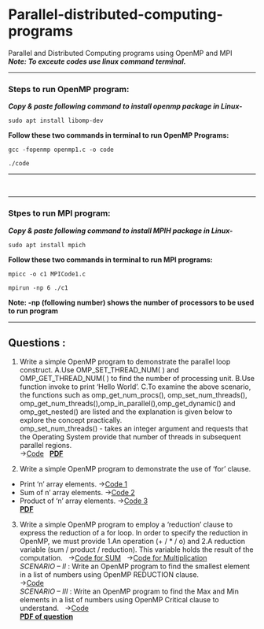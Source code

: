 # Parallel-distributed-computing-programs
Parallel and Distributed Computing programs using OpenMP and MPI </br> 
***Note: To exceute codes use linux command terminal.***

---
### Steps to run OpenMP program:</br>
***Copy & paste following command to install openmp package in Linux-***
```
sudo apt install libomp-dev
```
**Follow these two commands in terminal to run OpenMP Programs:**</br>
 
```
gcc -fopenmp openmp1.c -o code 
```
 
```
./code
```
---

</br>

---
### Stpes to run MPI program:</br>
***Copy & paste following command to install MPIH package in Linux-***
```
sudo apt install mpich
```
**Follow these two commands in terminal to run MPI programs:**</br>
```
mpicc -o c1 MPICode1.c
```

```
mpirun -np 6 ./c1
```
**Note:    -np (following number) shows the number of processors to be used to run program**

---

## Questions : 
1. Write a simple OpenMP program to demonstrate the parallel loop construct. A.Use OMP_SET_THREAD_NUM( ) and OMP_GET_THREAD_NUM( ) to find the number of processing unit. B.Use function invoke to print ‘Hello World’. C.To examine the above scenario, the functions such as omp_get_num_procs(), omp_set_num_threads(), omp_get_num_threads(),omp_in_parallel(),omp_get_dynamic() and omp_get_nested() are listed and the explanation is given below to explore the concept practically.  
omp_set_num_threads() - takes an integer argument and requests that the Operating System provide that number of threads in subsequent parallel regions. </br>
->[Code](https://github.com/ishanjogalekar/Parallel-distributed-computing-programs/blob/main/Programs/code1.c)  &nbsp; [**PDF**](https://github.com/ishanjogalekar/Parallel-distributed-computing-programs/blob/main/PDFs/19BCE2250%20Assignment%201%20PDC%20LAB.pdf) </br>

2. Write a simple OpenMP program to demonstrate the use of ‘for’ clause.
- Print ‘n’ array elements. ->[Code 1](https://github.com/ishanjogalekar/Parallel-distributed-computing-programs/blob/main/Programs/array1.c)
- Sum of n’ array elements. ->[Code 2](https://github.com/ishanjogalekar/Parallel-distributed-computing-programs/blob/main/Programs/array2.c) 
- Product of ‘n’ array elements. ->[Code 3](https://github.com/ishanjogalekar/Parallel-distributed-computing-programs/blob/main/Programs/array3.c) <br/>
[**PDF**](https://github.com/ishanjogalekar/Parallel-distributed-computing-programs/blob/main/PDFs/19BCE2250%20DA%202.pdf) <br/>

3. Write  a  simple  OpenMP  program  to  employ  a  ‘reduction’  clause  to express the reduction of a for loop. In order to specify the reduction in OpenMP, we must provide 1.An operation (+ / * / o) and 2.A reduction variable (sum / product / reduction). This variable holds the result of the computation. &nbsp;
->[Code for SUM](https://github.com/ishanjogalekar/Parallel-distributed-computing-programs/blob/main/Programs/reduction_Sum.c) &nbsp; ->[Code for Multiplication](https://github.com/ishanjogalekar/Parallel-distributed-computing-programs/blob/main/Programs/reduction_Mul.c) </br>
*SCENARIO – II* : Write an OpenMP program to find the smallest element in a list of numbers using OpenMP REDUCTION clause. </br>
->[Code](https://github.com/ishanjogalekar/Parallel-distributed-computing-programs/blob/main/Programs/reduction_arr1.c) </br>
*SCENARIO – III* : Write an OpenMP  program  to find the Max and  Min elements in a list of numbers using OpenMP Critical clause to understand. &nbsp;
->[Code](https://github.com/ishanjogalekar/Parallel-distributed-computing-programs/blob/main/Programs/reduction_arr2.c) </br>
[**PDF of question**](https://github.com/ishanjogalekar/Parallel-distributed-computing-programs/blob/main/PDFs/19BCE2250%20DA%203.pdf) </br>
